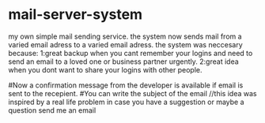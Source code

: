 # mail-server-system
my own simple mail sending service.
the system now
sends mail from a varied email adress to a varied email adress.
	the system was neccesary because:
1:great backup when you cant remember your logins and need to 
send an email to a loved one or business partner urgently.
2:great idea when you dont want to share your logins with other people.

#Now a confirmation message from the developer is available if email is sent to the recepient.
#You can write the subject of the email
//this idea was inspired by a real life problem
	in case you have a suggestion or maybe a question send me an email

